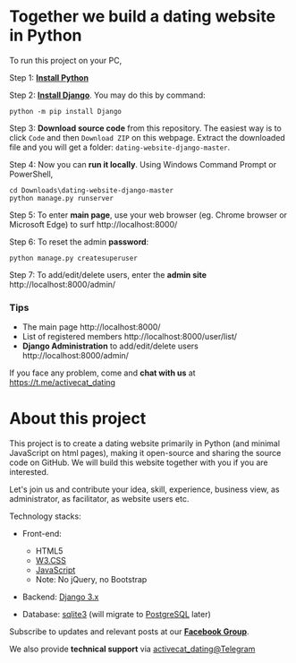 # Together we build a dating website in Python

To run this project on your PC,

Step 1:  [**Install Python**](https://www.python.org/)


Step 2:  [**Install Django**](https://docs.djangoproject.com/en/3.2/topics/install/#installing-official-release). You may do this by command:

    python -m pip install Django

Step 3:  **Download source code** from this repository. 
The easiest way is to click `Code` and then `Download ZIP` on this webpage.  Extract the downloaded file and you will get a folder: `dating-website-django-master`.

Step 4:  Now you can **run it locally**. Using Windows Command Prompt or PowerShell,

    cd Downloads\dating-website-django-master
    python manage.py runserver

Step 5:  To enter **main page**, use your web browser (eg. Chrome browser or Microsoft Edge) to surf http://localhost:8000/    

Step 6:  To reset the admin **password**:

    python manage.py createsuperuser


Step 7:  To add/edit/delete users, enter the **admin site** http://localhost:8000/admin/

### Tips
* The main page http://localhost:8000/    
* List of registered members http://localhost:8000/user/list/
* **Django Administration** to add/edit/delete users http://localhost:8000/admin/


If you face any problem, come and **chat with us** at https://t.me/activecat_dating



# About this project
This project is to create a dating website primarily in Python (and minimal JavaScript on html pages), making it open-source and sharing the source code on GitHub. We will build this website together with you if you are interested.

Let's join us and contribute your idea, skill, experience, business view, as administrator, as facilitator, as website users etc.

Technology stacks:
- Front-end:
    - HTML5
    - [W3.CSS](https://www.w3schools.com/w3css/default.asp)
    - [JavaScript](https://developer.mozilla.org/en-US/docs/Web/JavaScript)
    - Note: No jQuery, no Bootstrap

- Backend: [Django 3.x](https://www.djangoproject.com/)

- Database: [sqlite3](https://sqlite.org/index.html) (will migrate to [PostgreSQL](https://www.postgresql.org/) later)


Subscribe to updates and relevant posts at our [**Facebook Group**](https://web.facebook.com/groups/builddating).

We also provide **technical support** via [activecat_dating@Telegram](https://t.me/activecat_dating)
